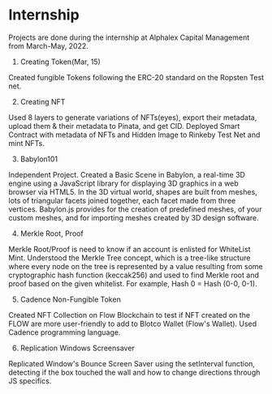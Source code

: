 # Internship

Projects are done during the internship at Alphalex Capital Management from March-May, 2022.

1. Creating Token(Mar, 15)

Created fungible Tokens following the ERC-20 standard on the Ropsten Test net.

2. Creating NFT 

Used 8 layers to generate variations of NFTs(eyes), export their metadata, upload them & their metadata to Pinata, and get CID. 
Deployed Smart Contract with metadata of NFTs and Hidden Image to Rinkeby Test Net and mint NFTs.

3. Babylon101

Independent Project. Created a Basic Scene in Babylon, a real-time 3D engine using a JavaScript library for displaying 3D graphics in a web browser via HTML5. 
In the 3D virtual world, shapes are built from meshes, lots of triangular facets joined together, each facet made from three vertices. Babylon.js provides for the creation of predefined meshes, of your custom meshes, and for importing meshes created by 3D design software. 

4. Merkle Root, Proof

Merkle Root/Proof is need to know if an account is enlisted for WhiteList Mint. Understood the Merkle Tree concept, which is a tree-like structure where every node on the tree is represented by 
a value resulting from some cryptographic hash function (keccak256) and used to find Merkle root and proof based on the given whitelist. For example, Hash 0 = Hash (0-0, 0-1).

5. Cadence Non-Fungible Token

Created NFT Collection on Flow Blockchain to test if NFT created on the FLOW are more user-friendly to add to Blotco Wallet (Flow's Wallet).
Used Cadence programming language.

6. Replication Windows Screensaver

Replicated Window's Bounce Screen Saver using the setInterval function, detecting if the box touched the wall and how to change directions through JS specifics.
